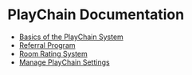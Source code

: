 # PlayChain Documentation

* [Basics of the PlayChain System](./en/playchain_basics.md)
* [Referral Program](./en/playchain_affiliate_allocation.md)
* [Room Rating System](./en/playchain_room_rating.md)
* [Manage PlayChain Settings](./en/playchain_settings.md)

